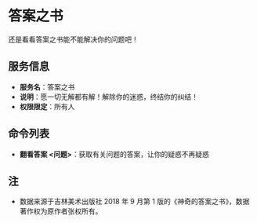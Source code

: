 # 答案之书
还是看看答案之书能不能解决你的问题吧！


## 服务信息
- **服务名**：答案之书
- **说明**：愿一切无解都有解！解除你的迷惑，终结你的纠结！
- **权限限定**：所有人

## 命令列表
- **翻看答案 <问题>**：获取有关问题的答案，让你的疑惑不再疑惑

## 注
- 数据来源于吉林美术出版社 2018 年 9 月第 1 版的《神奇的答案之书》，数据著作权为原作者张权所有。